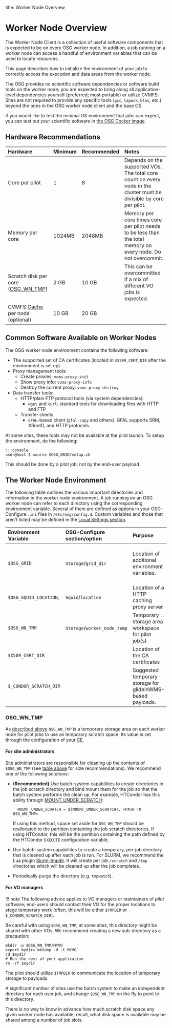 title: Worker Node Overview

Worker Node Overview
====================

The Worker Node Client is a collection of useful software components that is expected to be on every OSG worker node. In addition, a job running on a worker node can access a handful of environment variables that can be used to locate resources.

This page describes how to initialize the environment of your job to correctly access the execution and data areas from the worker node.

The OSG provides no scientific software dependencies or software build tools on the worker node; you are expected to bring along all application-level dependencies yourself (preferred; most portable) or utilize CVMFS. Sites are not required to provide any specific tools (`gcc`, `lapack`, `blas`, etc.) beyond the ones in the OSG worker node client and the base OS.

If you would like to test the minimal OS environment that jobs can expect, you can test out your scientific software in [the OSG Docker image](https://hub.docker.com/r/opensciencegrid/osg-wn/).

Hardware Recommendations
------------------------
| Hardware               | Minimum | Recommended                         | Notes                                             |
|:-----------------------|:--------|:----------------------|:--------------------------------------------------|
|Core per pilot                   |  1      |8                      | Depends on the supported VOs. The total core count on every node in the cluster must be divisible by core per pilot.|
|Memory per core                 | 1024MB  | 2048MB                  | Memory per core times core per pilot needs to be less than the total memory on every node. Do not overcommit. |
|Scratch disk per core ([OSG_WN_TMP](#osg_wn_tmp))| 2 GB    | 10 GB                  | This can be overcommitted if a mix of different VO jobs is expected.|
|CVMFS [Cache](install-cvmfs.md#before-starting) per node (optional) | 10 GB | 20 GB | |


Common Software Available on Worker Nodes
-----------------------------------------

The OSG worker node environment contains the following software:

-   The supported set of CA certificates (located in `$X509_CERT_DIR` after the environment is set up)
-   Proxy management tools:
    -   Create proxies: `voms-proxy-init`
    -   Show proxy info: `voms-proxy-info`
    -   Destroy the current proxy: `voms-proxy-destroy`
-   Data transfer tools:
    -   HTTP/plain FTP protocol tools (via system dependencies):
        -   `wget` and `curl`: standard tools for downloading files with HTTP and FTP
    -   Transfer clients
        -   `GFAL`-based client (`gfal-copy` and others).  GFAL supports SRM, XRootD, and HTTP protocols.

At some sites, these tools may not be available at the pilot launch.  To setup the environment, do the following:

    :::console
    user@host $ source $OSG_GRID/setup.sh

This should be done by a pilot job, not by the end-user payload.

The Worker Node Environment
---------------------------

The following table outlines the various important directories and information in the worker node environment.
A job running on an OSG worker node can refer to each directory using the corresponding environment variable.
Several of them are defined as options in your OSG-Configure `.ini` files in `/etc/osg/config.d`.
Custom variables and those that aren't listed may be defined in the [Local Settings section](../other/configuration-with-osg-configure.md#local-settings).

| Environment Variable   | OSG-Configure section/option      | Purpose                                                    | Notes                                                                                                                         |
|:-----------------------|:------------------------------|:-----------------------------------------------------------|:------------------------------------------------------------------------------------------------------------------------------|
| `$OSG_GRID`            | `Storage`/`grid_dir`          | Location of additional environment variables.              | Pilots should source `$OSG_GRID/setup.sh` in order to guarantee the environment contains the worker node binaries in `$PATH`. |
| `$OSG_SQUID_LOCATION`, | `Squid`/`location`            | Location of a HTTP caching proxy server                    | Utilize this service for downloading files via HTTP for cache-friendly workflows.                                             |
| `$OSG_WN_TMP`          | `Storage`/`worker_node_temp`  | Temporary storage area workspace for pilot job(s)          | Local to each worker node. See [this section](#osg_wn_tmp) below for details.                   |
| `$X509_CERT_DIR`       |                               | Location of the CA certificates                            | If not defined, defaults to `/etc/grid-security/certificates`.                                                                |
| `$_CONDOR_SCRATCH_DIR` |                               | Suggested temporary storage for glideinWMS-based payloads. | Users should prefer this environment variable over `$OSG_WN_TMP` if running inside glideinWMS.                                |

### OSG_WN_TMP ###

As [described above](#the-worker-node-environment) `OSG_WN_TMP` is a temporary storage area on each worker node for
pilot jobs to use as temporary scratch space.
Its value is set through the configuration of your [CE](../compute-element/install-htcondor-ce.md#automatic-configuration).

#### For site administrators  ####

Site administrators are responsible for cleaning up the contents of `$OSG_WN_TMP`
(see [table above](#hardware-recommendations) for size recommendations).
We recommend one of the following solutions:

- **(Recommended)** Use batch-system capabilities to create directories in the job scratch directory and bind mount
  them for the job so that the batch system performs the clean up.
  For example, HTCondor has this ability through
  [MOUNT\_UNDER\_SCRATCH](https://htcondor.readthedocs.io/en/lts/admin-manual/configuration-macros.html#MOUNT_UNDER_SCRATCH):

        MOUNT_UNDER_SCRATCH = $(MOUNT_UNDER_SCRATCH), <PATH TO OSG_WN_TMP>

    If using this method, space set aside for `OSG_WN_TMP` should be reallocated to the partition containing the job
    scratch directories.
    If using HTCondor, this will be the partition containing the path defined by the HTCondor `EXECUTE` configuration
    variable.

- Use batch-system capabilities to create a temporary, per-job directory that is cleaned up after each job is run.  For SLURM, we recommend the Lua plugin [Slurm-tmpdir](https://github.com/unlhcc/slurm-tmpdir/).  It will create per job `/scratch` and `/tmp` directories which will be cleaned up after the job completes.
- Periodically purge the directory (e.g. `tmpwatch`).

#### For VO managers ####

!!! note
    The following advice applies to VO managers or maintainers of *pilot* software; end-users should contact their VO
    for the proper locations to stage temporary work (often, this will be either `$TMPDIR` or `$_CONDOR_SCRATCH_DIR`).

Be careful with using `$OSG_WN_TMP`; at some sites, this directory might be shared with other VOs. We recommend creating a new sub-directory as a precaution:

```shell
mkdir -p $OSG_WN_TMP/MYVO
export mydir=`mktemp -d -t MYVO`
cd $mydir
# Run the rest of your application
rm -rf $mydir
```

The pilot should utilize `$TMPDIR` to communicate the location of temporary storage to payloads.

A significant number of sites use the batch system to make an independent directory for each user job, and change `$OSG_WN_TMP` on the fly to point to this directory.

There is no way to know in advance how much scratch disk space any given worker node has available; recall, what disk space is available may be shared among a number of job slots.
